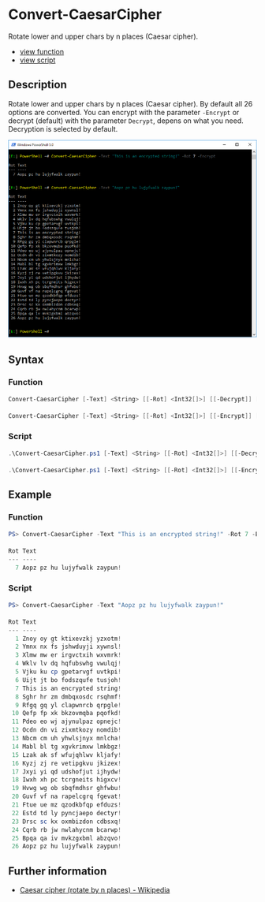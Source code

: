 # Convert-CaesarCipher

Rotate lower and upper chars by n places (Caesar cipher).

* [view function](https://github.com/BornToBeRoot/PowerShell/blob/master/Module/LazyAdmin/Functions/Convert-CaesarCipher.ps1)
* [view script](https://github.com/BornToBeRoot/PowerShell/blob/master/Scripts/Convert-CaesarCipher.ps1)

## Description

Rotate lower and upper chars by n places (Caesar cipher). By default all 26 options are converted. You can encrypt with the parameter `-Encrypt` or decrypt (default) with the parameter `Decrypt`, depens on what you need. Decryption is selected by default.

![Screenshot](Images/Convert-CaesarCipher.png?raw=true "Convert-CaesarCipher")

## Syntax

### Function


```powershell
Convert-CaesarCipher [-Text] <String> [[-Rot] <Int32[]>] [[-Decrypt]] [<CommonParameters>]

Convert-CaesarCipher [-Text] <String> [[-Rot] <Int32[]>] [[-Encrypt]] [<CommonParameters>]
```

### Script

```powershell
.\Convert-CaesarCipher.ps1 [-Text] <String> [[-Rot] <Int32[]>] [[-Decrypt]] [<CommonParameters>]

.\Convert-CaesarCipher.ps1 [-Text] <String> [[-Rot] <Int32[]>] [[-Encrypt]] [<CommonParameters>]
``` 

## Example

### Function

```powershell
PS> Convert-CaesarCipher -Text "This is an encrypted string!" -Rot 7 -Encrypt

Rot Text
--- ----
  7 Aopz pz hu lujyfwalk zaypun!
```

### Script

```powershell
PS> Convert-CaesarCipher -Text "Aopz pz hu lujyfwalk zaypun!"

Rot Text
--- ----
  1 Znoy oy gt ktixevzkj yzxotm!
  2 Ymnx nx fs jshwduyji xywnsl!
  3 Xlmw mw er irgvctxih wxvmrk!
  4 Wklv lv dq hqfubswhg vwulqj!
  5 Vjku ku cp gpetarvgf uvtkpi!
  6 Uijt jt bo fodszqufe tusjoh!
  7 This is an encrypted string!
  8 Sghr hr zm dmbqxosdc rsqhmf!
  9 Rfgq gq yl clapwnrcb qrpgle!
 10 Qefp fp xk bkzovmqba pqofkd!
 11 Pdeo eo wj ajynulpaz opnejc!
 12 Ocdn dn vi zixmtkozy nomdib!
 13 Nbcm cm uh yhwlsjnyx mnlcha!
 14 Mabl bl tg xgvkrimxw lmkbgz!
 15 Lzak ak sf wfujqhlwv kljafy!
 16 Kyzj zj re vetipgkvu jkizex!
 17 Jxyi yi qd udshofjut ijhydw!
 18 Iwxh xh pc tcrgneits higxcv!
 19 Hvwg wg ob sbqfmdhsr ghfwbu!
 20 Guvf vf na rapelcgrq fgevat!
 21 Ftue ue mz qzodkbfqp efduzs!
 22 Estd td ly pyncjaepo dectyr!
 23 Drsc sc kx oxmbizdon cdbsxq!
 24 Cqrb rb jw nwlahycnm bcarwp!
 25 Bpqa qa iv mvkzgxbml abzqvo!
 26 Aopz pz hu lujyfwalk zaypun!
```

## Further information

* [Caesar cipher (rotate by n places) - Wikipedia](https://en.wikipedia.org/wiki/Caesar_cipher)